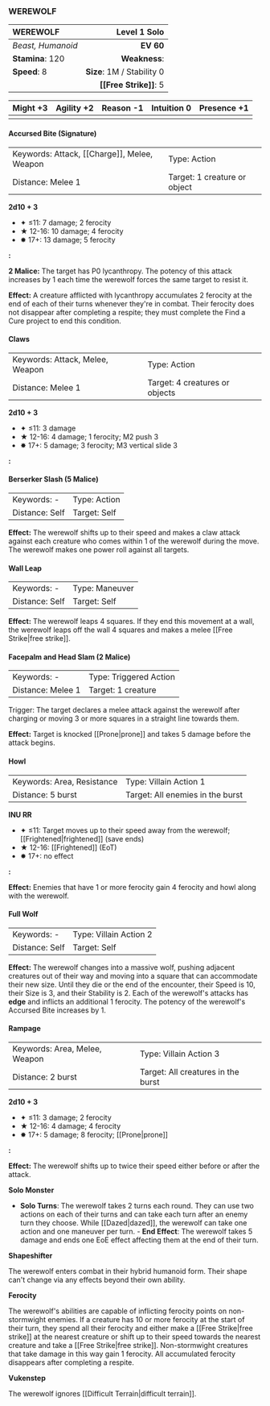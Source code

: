 ### WEREWOLF

| WEREWOLF          |           **Level 1 Solo** |
| :---------------- | -------------------------: |
| *Beast, Humanoid* |                  **EV 60** |
| **Stamina**: 120  |              **Weakness**: |
| **Speed**: 8      | **Size**: 1M / Stability 0 |
|                   |     **[[Free Strike]]**: 5 |

| **Might** +3 | **Agility** +2 | **Reason** -1 | **Intuition** 0 | **Presence** +1 |
| ------------ | -------------- | ------------- | --------------- | --------------- |
|              |                |               |                 |                 |

#### Accursed Bite (Signature)

|                                             |                              |
| :------------------------------------------ | :--------------------------- |
| Keywords: Attack, [[Charge]], Melee, Weapon | Type: Action                 |
| Distance: Melee 1                           | Target: 1 creature or object |

**2d10 + 3**

- ✦ ≤11: 7 damage; 2 ferocity
- ★ 12-16: 10 damage; 4 ferocity
- ✸ 17+: 13 damage; 5 ferocity

**:**

**2 Malice:** The target has P0 lycanthropy. The potency of this attack increases by 1 each time the werewolf forces the same target to resist it.

**Effect:** A creature afflicted with lycanthropy accumulates 2 ferocity at the end of each of their turns whenever they're in combat. Their ferocity does not disappear after completing a respite; they must complete the Find a Cure project to end this condition.

#### Claws

|                                 |                                |
| :------------------------------ | :----------------------------- |
| Keywords: Attack, Melee, Weapon | Type: Action                   |
| Distance: Melee 1               | Target: 4 creatures or objects |

**2d10 + 3**

- ✦ ≤11: 3 damage
- ★ 12-16: 4 damage; 1 ferocity; M2 push 3
- ✸ 17+: 5 damage; 3 ferocity; M3 vertical slide 3

**:**

#### Berserker Slash (5 Malice)

|                |              |
| :------------- | :----------- |
| Keywords: -    | Type: Action |
| Distance: Self | Target: Self |

**Effect:** The werewolf shifts up to their speed and makes a claw attack against each creature who comes within 1 of the werewolf during the move. The werewolf makes one power roll against all targets.

#### Wall Leap

|                |                |
| :------------- | :------------- |
| Keywords: -    | Type: Maneuver |
| Distance: Self | Target: Self   |

**Effect:** The werewolf leaps 4 squares. If they end this movement at a wall, the werewolf leaps off the wall 4 squares and makes a melee [[Free Strike|free strike]].

#### Facepalm and Head Slam (2 Malice)

|                   |                        |
| :---------------- | :--------------------- |
| Keywords: -       | Type: Triggered Action |
| Distance: Melee 1 | Target: 1 creature     |

Trigger: The target declares a melee attack against the werewolf after charging or moving 3 or more squares in a straight line towards them.

**Effect:** Target is knocked [[Prone|prone]] and takes 5 damage before the attack begins.

#### Howl

|                            |                                  |
| :------------------------- | :------------------------------- |
| Keywords: Area, Resistance | Type: Villain Action 1           |
| Distance: 5 burst          | Target: All enemies in the burst |

**INU RR**

- ✦ ≤11: Target moves up to their speed away from the werewolf; [[Frightened|frightened]] (save ends)
- ★ 12-16: [[Frightened]] (EoT)
- ✸ 17+: no effect

**:**

**Effect:** Enemies that have 1 or more ferocity gain 4 ferocity and howl along with the werewolf.

#### Full Wolf

|                |                        |
| :------------- | :--------------------- |
| Keywords: -    | Type: Villain Action 2 |
| Distance: Self | Target: Self           |

**Effect:** The werewolf changes into a massive wolf, pushing adjacent creatures out of their way and moving into a square that can accommodate their new size. Until they die or the end of the encounter, their Speed is 10, their Size is 3, and their Stability is 2. Each of the werewolf's attacks has **edge** and inflicts an additional 1 ferocity. The potency of the werewolf's Accursed Bite increases by 1.

#### Rampage

|                               |                                    |
| :---------------------------- | :--------------------------------- |
| Keywords: Area, Melee, Weapon | Type: Villain Action 3             |
| Distance: 2 burst             | Target: All creatures in the burst |

**2d10 + 3**

- ✦ ≤11: 3 damage; 2 ferocity
- ★ 12-16: 4 damage; 4 ferocity
- ✸ 17+: 5 damage; 8 ferocity; [[Prone|prone]]

**:**

**Effect:** The werewolf shifts up to twice their speed either before or after the attack.

**Solo Monster**

- **Solo Turns**: The werewolf takes 2 turns each round. They can use two actions on each of their turns and can take each turn after an enemy turn they choose. While [[Dazed|dazed]], the werewolf can take one action and one maneuver per turn. - **End Effect**: The werewolf takes 5 damage and ends one EoE effect affecting them at the end of their turn.

**Shapeshifter**

The werewolf enters combat in their hybrid humanoid form. Their shape can't change via any effects beyond their own ability.

**Ferocity**

The werewolf's abilities are capable of inflicting ferocity points on non-stormwight enemies. If a creature has 10 or more ferocity at the start of their turn, they spend all their ferocity and either make a [[Free Strike|free strike]] at the nearest creature or shift up to their speed towards the nearest creature and take a [[Free Strike|free strike]]. Non-stormwight creatures that take damage in this way gain 1 ferocity. All accumulated ferocity disappears after completing a respite.

**Vukenstep**

The werewolf ignores [[Difficult Terrain|difficult terrain]].
